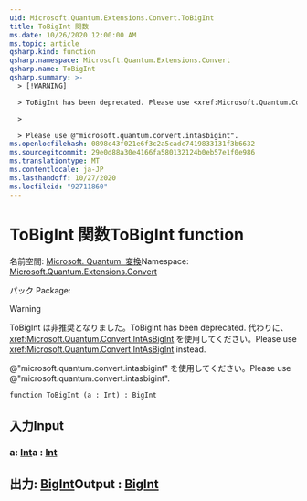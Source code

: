 ```yaml
---
uid: Microsoft.Quantum.Extensions.Convert.ToBigInt
title: ToBigInt 関数
ms.date: 10/26/2020 12:00:00 AM
ms.topic: article
qsharp.kind: function
qsharp.namespace: Microsoft.Quantum.Extensions.Convert
qsharp.name: ToBigInt
qsharp.summary: >-
  > [!WARNING]

  > ToBigInt has been deprecated. Please use <xref:Microsoft.Quantum.Convert.IntAsBigInt> instead.

  >

  > Please use @"microsoft.quantum.convert.intasbigint".
ms.openlocfilehash: 0898c43f021e6f3c2a5cadc7419833131f3b6632
ms.sourcegitcommit: 29e0d88a30e4166fa580132124b0eb57e1f0e986
ms.translationtype: MT
ms.contentlocale: ja-JP
ms.lasthandoff: 10/27/2020
ms.locfileid: "92711860"
---
```

# <a name="tobigint-function"></a><span data-ttu-id="08168-102">ToBigInt 関数</span><span class="sxs-lookup"><span data-stu-id="08168-102">ToBigInt function</span></span>

<span data-ttu-id="08168-103">名前空間: [Microsoft. Quantum. 変換](xref:Microsoft.Quantum.Extensions.Convert)</span><span class="sxs-lookup"><span data-stu-id="08168-103">Namespace: [Microsoft.Quantum.Extensions.Convert](xref:Microsoft.Quantum.Extensions.Convert)</span></span>

<span data-ttu-id="08168-104">パック [](https://nuget.org/packages/)</span><span class="sxs-lookup"><span data-stu-id="08168-104">Package: [](https://nuget.org/packages/)</span></span>


> [!WARNING]
> <span data-ttu-id="08168-105">ToBigInt は非推奨となりました。</span><span class="sxs-lookup"><span data-stu-id="08168-105">ToBigInt has been deprecated.</span></span> <span data-ttu-id="08168-106">代わりに、<xref:Microsoft.Quantum.Convert.IntAsBigInt> を使用してください。</span><span class="sxs-lookup"><span data-stu-id="08168-106">Please use <xref:Microsoft.Quantum.Convert.IntAsBigInt> instead.</span></span>
>
> <span data-ttu-id="08168-107">@"microsoft.quantum.convert.intasbigint" を使用してください。</span><span class="sxs-lookup"><span data-stu-id="08168-107">Please use @"microsoft.quantum.convert.intasbigint".</span></span>



```qsharp
function ToBigInt (a : Int) : BigInt
```


## <a name="input"></a><span data-ttu-id="08168-108">入力</span><span class="sxs-lookup"><span data-stu-id="08168-108">Input</span></span>

### <a name="a--int"></a><span data-ttu-id="08168-109">a: [Int](xref:microsoft.quantum.lang-ref.int)</span><span class="sxs-lookup"><span data-stu-id="08168-109">a : [Int](xref:microsoft.quantum.lang-ref.int)</span></span>





## <a name="output--bigint"></a><span data-ttu-id="08168-110">出力: [BigInt](xref:microsoft.quantum.lang-ref.bigint)</span><span class="sxs-lookup"><span data-stu-id="08168-110">Output : [BigInt](xref:microsoft.quantum.lang-ref.bigint)</span></span>

